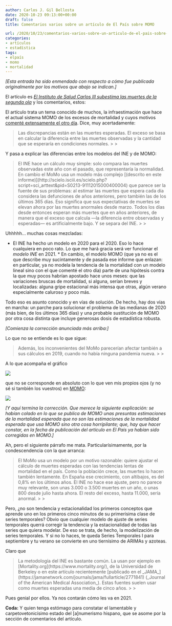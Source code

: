 ```yaml
---
author: Carlos J. Gil Bellosta
date: 2020-10-23 09:13:00+00:00
draft: false
title: Comentarios varios sobre un artículo de El País sobre MOMO

url: /2020/10/23/comentarios-varios-sobre-un-articulo-de-el-pais-sobre-momo/
categories:
- artículos
- estadística
tags:
- elpaís
- momo
- mortalidad
---
```





_[Esta entrada ha sido enmendado con respecto a cómo fue publicada originalmente por los motivos que abajo se indican.]_







El artículo es _[El Instituto de Salud Carlos III subestima las muertes de la segunda ola](https://elpais.com/sociedad/2020-10-20/el-instituto-de-salud-carlos-iii-subestima-las-muertes-de-la-segunda-ola.html)_ y los comentarios, estos:







El artículo trata un tema conocido de muchos, la infraestimación que hace el actual sistema MOMO de los excesos de mortalidad y cuyos motivos [comenté extensamente el otro día](https://www.datanalytics.com/2020/10/19/el-nowcast-de-momo-por-que-sobreestima-en-el-ano-del-coronavirus-y-que-pasara-en-los-siguientes-si-no-se-remedia/). Dice, muy acertadamente:







<blockquote>Las discrepancias están en las muertes esperadas. El exceso se basa en calcular la diferencia entre las muertes observadas y la cantidad que se esperaría en condiciones normales.
>
> </blockquote>







Y pasa a explicar las diferencias entre los modelos del INE y de MOMO:







<blockquote>El INE hace un cálculo muy simple: solo compara las muertes observadas este año con el pasado, que representaría la normalidad. En cambio el MoMo usa un modelo más complejo [(descrito en este informe)](http://scielo.isciii.es/scielo.php?script=sci_arttext&pid=S0213-91112015000400004) que parece ser la fuente de sus problemas: al estimar las muertes que espera cada día considera las defunciones de años anteriores, pero también las de los últimos 365 días. Eso significa que sus expectativas de muertes se elevan ahora por las muertes anormales desde marzo. Todos los días desde entonces esperan más muertes que en años anteriores, de manera que el exceso que calcula —la diferencia entre observadas y esperadas— es artificialmente bajo. Y se separa del INE.
>
> </blockquote>







Uhhhhh... muchas cosas mezcladas:





  * El INE ha hecho un modelo en 2020 para el 2020. Eso lo hace cualquiera en poco rato. Lo que me hará gracia será ver funcionar el _modelo INE_ en 2021.   * En cambio, el modelo MOMO (que ya no es el que describe muy sucintamente y de pasada ese informe que enlazan: en particular, ya  no modela la tendencia de la mortalidad con un modelo lineal sino con el que comenté el otro día) parte de una hipótesis contra la que muy pocos habrían apostado hace unos meses: que las variaciones bruscas de mortalidad, si alguna, serían breves y localizadas: alguna gripe estacional más intensa que otras, algún verano especialmente caluroso y poco más.





Todo eso es asunto conocido y en vías de solución. De hecho, hay dos vías en marcha: un parche para solucionar el problema de las medianas de 2020 (más bien, de los últimos 365 días) y una probable sustitución de MOMO por otra cosa distinta que incluye generosas dosis de estadística robusta.







_[Comienza la corrección anunciada más arriba:]_







Lo que no se entiende es lo que sigue:







<blockquote>Además, los inconvenientes del MoMo parecerían afectar también a sus cálculos en 2019, cuando no había ninguna pandemia nueva.
>
> </blockquote>







A lo que acompaña el gráfico







![](/wp-uploads/2020/10/Screenshot-from-2020-10-23-01-09-08.png)








que no se corresponde en absoluto con lo que ven mis propios ojos (y no sé si también los vuestros) en [MOMO](https://momo.isciii.es/public/momo/dashboard/momo_dashboard.html#nacional):







![](/wp-uploads/2020/10/Screenshot-from-2020-10-23-01-12-35-1.png)








_[Y aquí termina la corrección. Que merece la siguiente explicación: se habían colado en lo que se publica de MOMO unas presuntas estimaciones de la mortalidad esperada que no son las estimaciones de la mortalidad esperada que usa MOMO sino otra cosa horripilante; que, hay que hacer constar, en la fecha de publicación del artículo en El País ya habían sido corregidas en MOMO.]_







Ah, pero el siguiente párrafo me mata. Particularísimamente, por la condescendencia con la que arranca:







<blockquote>El MoMo usa un modelo por un motivo razonable: quiere ajustar el cálculo de muertes esperadas con las tendencias lentas de mortalidad en el país. Como la población crece, las muertes lo hacen también lentamente. En España ese crecimiento, con altibajos, es del 0,8% en los últimos años. El INE no hace ese ajuste, pero no parece muy relevante, son unas 3.000 o 3.500 muertes en un año, o unas 800 desde julio hasta ahora. El resto del exceso, hasta 11.000, sería anormal.
>
> </blockquote>







Pero, ¿no son tendencia y estacionalidad los primeros conceptos que aprende uno en los primeros cinco minutos de su primerísima clase de series temporales? Obvio que cualquier modelo de ajuste de series temporales querrá corregir la tendencia y la estacionalidad de todas las series que quiera modelar. De eso se trata, de hecho, la modelización de series temporales. Y si no lo haces, te queda Series Temporales I para septiembre y tu verano se convierte en uno tiernísimo de ARIMAs y azoteas.







Claro que







<blockquote>La metodología del INE es bastante común. La usan por ejemplo en [Mortality.org](https://www.mortality.org/), de la Universidad de Berkeley o en este artículo recientemente [publicado en el _JAMA_](https://jamanetwork.com/journals/jama/fullarticle/2771841) (_Journal of the American Medical Association_). Estas fuentes suelen usar como muertes esperadas una media de cinco años.
>
> </blockquote>







Pues genial por ellos. Ya nos contarán cómo les va en 2021.







**Coda:** Y quien tenga estómago para constatar el lamentable y carpetovetonicísimo estado del [a]numerismo hispano, que se asome por la sección de comentarios del artículo.



